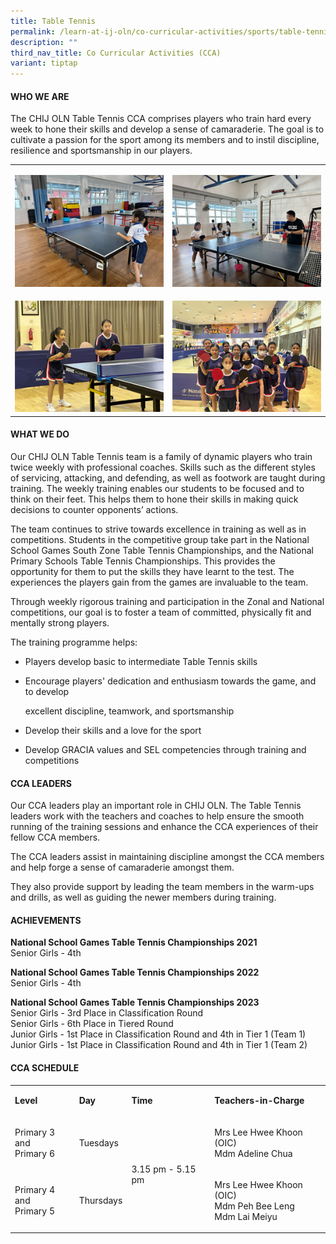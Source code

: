 ```yaml
---
title: Table Tennis
permalink: /learn-at-ij-oln/co-curricular-activities/sports/table-tennis/
description: ""
third_nav_title: Co Curricular Activities (CCA)
variant: tiptap
---
```

<h4>WHO WE ARE</h4><p>The CHIJ OLN Table Tennis CCA comprises players who train hard every week to hone their skills and develop a sense of camaraderie. The goal is to cultivate a passion for the sport among its members and to instil discipline, resilience and sportsmanship in our players.</p><table><tbody><tr><td rowspan="1" colspan="1"><p></p><div class="isomer-image-wrapper"><img style="width: 100%" height="auto" width="100%" alt="" src="/images/CCAPics/TableTennis1w.jpg"></div></td><td rowspan="1" colspan="1"><p></p><div class="isomer-image-wrapper"><img style="width: 100%" height="auto" width="100%" alt="" src="/images/CCAPics/TableTennis2w.jpg"></div></td></tr><tr><td rowspan="1" colspan="1"><p></p><div class="isomer-image-wrapper"><img style="width: 100%" height="auto" width="100%" alt="" src="/images/CCAPics/TableTennis3w.jpg"></div></td><td rowspan="1" colspan="1"><p></p><div class="isomer-image-wrapper"><img style="width: 100%" height="auto" width="100%" alt="" src="/images/CCAPics/TableTennis4w.jpg"></div></td></tr></tbody></table><h4>WHAT WE DO</h4><p>Our CHIJ OLN Table Tennis team is a family of dynamic players who train twice weekly with professional coaches. Skills such as the different styles of servicing, attacking, and defending, as well as footwork are taught during training. The weekly training enables our students to be focused and to think on their feet. This helps them to hone their skills in making quick decisions to counter opponents’ actions.</p><p>The team continues to strive towards excellence in training as well as in competitions. Students in the competitive group take part in the National School Games South Zone Table Tennis Championships, and the National Primary Schools Table Tennis Championships. This provides the opportunity for them to put the skills they have learnt to the test. The experiences the players gain from the games are invaluable to the team.</p><p>Through weekly rigorous training and participation in the Zonal and National competitions, our goal is to foster a team of committed, physically fit and mentally strong players.</p><p>The training programme helps:</p><ul data-tight="true" class="tight"><li><p>Players develop basic to intermediate Table Tennis skills</p></li><li><p>Encourage players' dedication and enthusiasm towards the game, and to develop</p><p>excellent discipline, teamwork, and sportsmanship</p></li><li><p>Develop their skills and a love for the sport</p></li><li><p>Develop GRACIA values and SEL competencies through training and competitions</p></li></ul><h4>CCA LEADERS</h4><p>Our CCA leaders play an important role in CHIJ OLN. The Table Tennis leaders work with the teachers and coaches to help ensure the smooth running of the training sessions and enhance the CCA experiences of their fellow CCA members.</p><p>The CCA leaders assist in maintaining discipline amongst the CCA members and help forge a sense of camaraderie amongst them.</p><p>They also provide support by leading the team members in the warm-ups and drills, as well as guiding the newer members during training.</p><h4>ACHIEVEMENTS</h4><p><strong>National School Games Table Tennis Championships 2021</strong><br>Senior Girls - 4th</p><p><strong>National School Games Table Tennis Championships 2022</strong><br>Senior Girls - 4th</p><p><strong>National School Games Table Tennis Championships 2023</strong><br>Senior Girls - 3rd Place in Classification Round<br>Senior Girls - 6th Place in Tiered Round<br>Junior Girls - 1st Place in Classification Round and 4th in Tier 1 (Team 1)<br>Junior Girls - 1st Place in Classification Round and 4th in Tier 1 (Team 2)</p><h4>CCA SCHEDULE</h4><table><tbody><tr><td rowspan="1" colspan="1"><p><strong>Level</strong></p></td><td rowspan="1" colspan="1"><p><strong>Day</strong></p></td><td rowspan="1" colspan="1"><p><strong>Time</strong></p></td><td rowspan="1" colspan="1"><p><strong>Teachers-in-Charge</strong></p></td></tr><tr><td rowspan="1" colspan="1"><p>Primary 3 and<br>Primary 6</p></td><td rowspan="1" colspan="1"><p>Tuesdays</p></td><td rowspan="2" colspan="1"><p>3.15 pm - 5.15 pm</p></td><td rowspan="1" colspan="1"><p>Mrs Lee Hwee Khoon (OIC)<br>Mdm Adeline Chua</p></td></tr><tr><td rowspan="1" colspan="1"><p>Primary 4 and<br>Primary 5</p></td><td rowspan="1" colspan="1"><p>Thursdays</p></td><td rowspan="1" colspan="1"><p>Mrs Lee Hwee Khoon (OIC)<br>Mdm Peh Bee Leng<br>Mdm Lai Meiyu</p></td></tr></tbody></table><p></p>